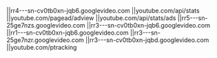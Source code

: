||rr4---sn-cv0tb0xn-jqb6.googlevideo.com
||youtube.com/api/stats
||youtube.com/pagead/adview
||youtube.com/api/stats/ads
||rr5---sn-25ge7nzs.googlevideo.com
||rr3---sn-cv0tb0xn-jqb6.googlevideo.com
||rr1---sn-cv0tb0xn-jqb6.googlevideo.com
||rr3---sn-25ge7nzr.googlevideo.com
||rr3---sn-cv0tb0xn-jqbd.googlevideo.com
||youtube.com/ptracking